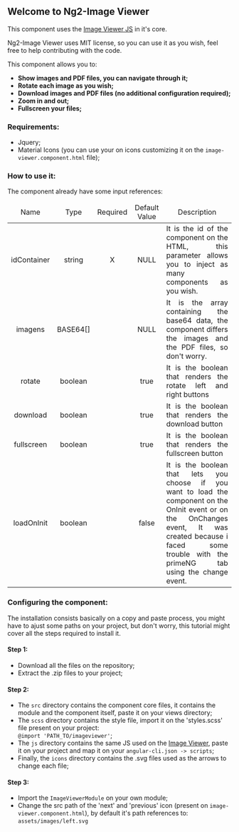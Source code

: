 <h2>Welcome to Ng2-Image Viewer</h2>
<section>
    <p>This component uses the <a href="http://ignitersworld.com/lab/imageViewer.html">Image Viewer JS</a> in it's core.</p>
    <p>Ng2-Image Viewer uses MIT license, so you can use it as you wish, feel free to help contributing with the code.</p>
    <p>This component allows you to:</p>
    <ul>
        <li>
            <strong>Show images and PDF files, you can navigate through it;</strong>
        </li>
        <li>
            <strong>Rotate each image as you wish;</strong>
        </li>
        <li>
            <strong>Download images and PDF files (no additional configuration required);</strong>
        </li>
        <li>
            <strong>Zoom in and out;</strong>
        </li>
        <li>
            <strong>Fullscreen your files;</strong>
        </li>
    </ul>
</section>
<h3>Requirements: </h3>
<section>
    <ul>
        <li>
            Jquery;
        </li>
        <li>
            Material Icons (you can use your on icons customizing it on the <code>image-viewer.component.html</code> file);
        </li>
    </ul>
</section>
<h3>How to use it:</h3>
<section>
    <p>The component already have some input references:</p>
    <table>
        <thead>
        <tr>
            <td align="center">Name</td>
            <td align="center">Type</td>
            <td align="center">Required</td>
            <td align="center">Default Value</td>
            <td align="center">Description</td>
        </tr>
        </thead>
        <tbody>
        <tr>
            <td align="center">idContainer</td>
            <td align="center">string</td>
            <td align="center">X</td>
            <td align="center">NULL</td>
            <td align="justify">It is the id of the component on the HTML, this parameter allows you to inject as many components as you wish.</td>
        </tr>
        <tr>
            <td align="center">imagens</td>
            <td align="center">BASE64[]</td>
            <td align="center"></td>
            <td align="center">NULL</td>
            <td align="justify">It is the array containing the base64 data, the component differs the images and the PDF files, so don't worry.</td>
        </tr>
        <tr>
            <td align="center">rotate</td>
            <td align="center">boolean</td>
            <td align="center"></td>
            <td align="center">true</td>
            <td align="justify">It is the boolean that renders the rotate left and right buttons</td>
        </tr>
        <tr>
            <td align="center">download</td>
            <td align="center">boolean</td>
            <td align="center"></td>
            <td align="center">true</td>
            <td align="justify">It is the boolean that renders the download button</td>
        </tr>
        <tr>
            <td align="center">fullscreen</td>
            <td align="center">boolean</td>
            <td align="center"></td>
            <td align="center">true</td>
            <td align="justify">It is the boolean that renders the fullscreen button</td>
        </tr>
        <tr>
            <td align="center">loadOnInit</td>
            <td align="center">boolean</td>
            <td align="center"></td>
            <td align="center">false</td>
            <td align="justify">It is the boolean that lets you choose if you want to load the component on the OnInit event or on the OnChanges event, It was created because i faced some trouble with the primeNG tab using the change event.</td>
        </tr>
        </tbody>
    </table>
</section>
<h3>Configuring the component:</h3>
<section>
    <p>The installation consists basically on a copy and paste process, you might have to ajust some paths on your project, but don't worry, this tutorial might cover all the steps required to install it.</p>
    <h4>Step 1:</h4>
    <ul>
        <li>
            Download all the files on the repository;
        </li>
        <li>
            Extract the .zip files to your project;
        </li>
    </ul>
    <h4>Step 2:</h4>
    <ul>
        <li>
            The <code>src</code> directory contains the component core files, it contains the module and the component itself, paste it on your views directory;
        </li>
        <li>
            The <code>scss</code> directory contains the style file, import it on the 'styles.scss' file present on your project:
            <br/>
            <code>@import 'PATH_TO/imageviewer'</code>;
        </li>
        <li>
            The <code>js</code> directory contains the same JS used on the <a href="http://ignitersworld.com/lab/imageViewer.html">Image Viewer</a>, paste it on your project and map it on your
            <code>angular-cli.json -> scripts</code>;
        </li>
        <li>
            Finally, the <code>icons</code> directory contains the .svg files used as the arrows to change each file;
        </li>
    </ul>
    <h4>Step 3:</h4>
    <ul>
        <li>
            Import the <code>ImageViewerModule</code> on your own module;
        </li>
        <li>
            Change the src path of the 'next' and 'previous' icon (present on <code>image-viewer.component.html</code>), by default it's path references to: <code>assets/images/left.svg</code>
        </li>
    </ul>
</section>
